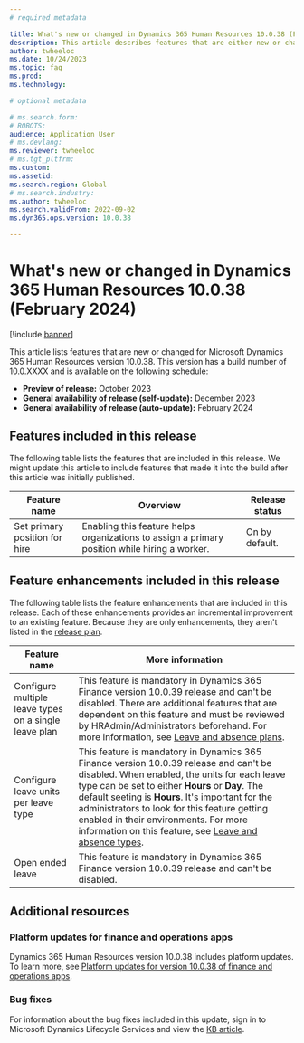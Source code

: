 ```yaml
---
# required metadata

title: What's new or changed in Dynamics 365 Human Resources 10.0.38 (February 2024)
description: This article describes features that are either new or changed in the Microsoft Dynamics 365 Human Resources version 10.0.38 preview release.
author: twheeloc
ms.date: 10/24/2023
ms.topic: faq
ms.prod: 
ms.technology: 

# optional metadata

# ms.search.form: 
# ROBOTS: 
audience: Application User
# ms.devlang: 
ms.reviewer: twheeloc
# ms.tgt_pltfrm: 
ms.custom: 
ms.assetid: 
ms.search.region: Global
# ms.search.industry: 
ms.author: twheeloc
ms.search.validFrom: 2022-09-02
ms.dyn365.ops.version: 10.0.38

---
```


# What's new or changed in Dynamics 365 Human Resources 10.0.38 (February 2024)

[!include [banner](../../includes/preview-banner.md)]

This article lists features that are new or changed for Microsoft Dynamics 365 Human Resources version 10.0.38. This version has a build number of 10.0.XXXX and is available on the following schedule:

- **Preview of release:** October 2023
- **General availability of release (self-update):** December 2023
- **General availability of release (auto-update):** February 2024

## Features included in this release

The following table lists the features that are included in this release. We might update this article to include features that made it into the build after this article was initially published.

| Feature name |Overview | Release status |
|--------------|--------------|------------------|
|Set primary position for hire	|Enabling this feature helps organizations to assign a primary position while hiring a worker. |On by default.|

## Feature enhancements included in this release

The following table lists the feature enhancements that are included in this release. Each of these enhancements provides an incremental improvement to an existing feature. Because they are only enhancements, they aren't listed in the [release plan](/dynamics365-release-plan/2021wave2/finance-operations/dynamics365-finance).

| Feature name | More information |
|--------------|------------------|
|Configure multiple leave types on a single leave plan|	This feature is mandatory in Dynamics 365 Finance version 10.0.39 release and can't be disabled. There are additional features that are dependent on this feature and must be reviewed by HRAdmin/Administrators beforehand. For more information, see [Leave and absence plans](/human-resources/hr-leave-and-absence-plans).|
|Configure leave units per leave type|	This feature is mandatory in Dynamics 365 Finance version 10.0.39 release and can't be disabled. When enabled, the units for each leave type can be set to either **Hours** or **Day**. The default seeting is **Hours**. It's important for the administrators to look for this feature getting enabled in their environments. For more information on this feature, see [Leave and absence types](/human-resources/hr-leave-and-absence-types.md#configure-leave-units-hoursdays-per-leave-type). |
|Open ended leave|This feature is mandatory in Dynamics 365 Finance version 10.0.39 release and can't be disabled.| 



## Additional resources

### Platform updates for finance and operations apps

Dynamics 365 Human Resources version 10.0.38 includes platform updates. To learn more, see [Platform updates for version 10.0.38 of finance and operations apps](../../fin-ops-core/dev-itpro/get-started/whats-new-platform-updates-10-0-37.md).

### Bug fixes

For information about the bug fixes included in this update, sign in to Microsoft Dynamics Lifecycle Services and view the [KB article](https://fix.lcs.dynamics.com/Issue/Details?bugId=xxxx).







